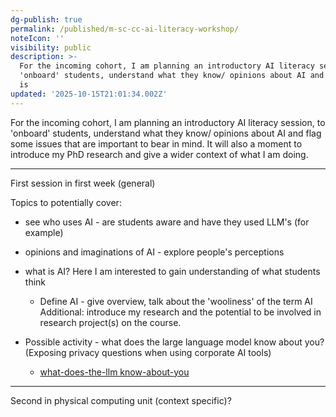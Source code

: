 ```yaml
---
dg-publish: true
permalink: /published/m-sc-cc-ai-literacy-workshop/
noteIcon: ''
visibility: public
description: >-
  For the incoming cohort, I am planning an introductory AI literacy session, to
  'onboard' students, understand what they know/ opinions about AI and flag some
  is
updated: '2025-10-15T21:01:34.002Z'
---
```


For the incoming cohort, I am planning an introductory AI literacy session, to 'onboard' students, understand what they know/ opinions about AI and flag some issues that are important to bear in mind. It will also a moment to introduce my PhD research and give a wider context of what I am doing.

---
First session in first week (general)

Topics to potentially cover: 
- see who uses AI - are students aware and have they used LLM's (for example)
- opinions and imaginations of AI - explore people's perceptions 
- what is AI? Here I am interested to gain understanding of what students think
	- Define AI - give overview, talk about the 'wooliness' of the term AI
Additional: introduce my research and the potential to be involved in research project(s) on the course.

- Possible activity - what does the large language model know about you? (Exposing privacy questions when using corporate AI tools)
	- [what-does-the-llm know-about-you](https://artslondon-my.sharepoint.com/:w:/r/personal/m_henryrichards_arts_ac_uk/Documents/PhD%20Onedrive/AI%20Literacy%20Workshop/what-does-the-llm%20know-about-you.docx?d=w5601486d815144d68bc688500024f0ab&csf=1&web=1&e=ESNvGl)

---
Second in physical computing unit (context specific)?
